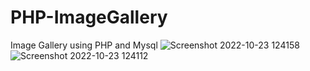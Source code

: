 # PHP-ImageGallery
Image Gallery using PHP and Mysql
![Screenshot 2022-10-23 124158](https://user-images.githubusercontent.com/98440814/197392797-a7d9c2f9-b97a-42d4-b880-976e0cb89c42.png)
![Screenshot 2022-10-23 124112](https://user-images.githubusercontent.com/98440814/197392800-de95b94e-969e-4466-a2ee-d7327e70a821.png)
